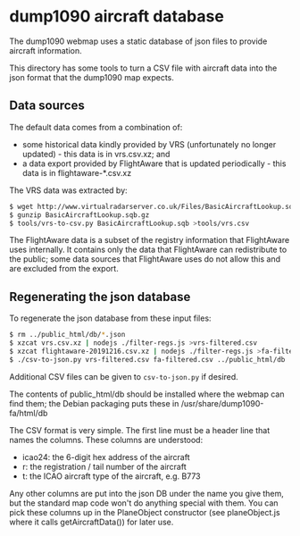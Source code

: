 # dump1090 aircraft database

The dump1090 webmap uses a static database of json files to provide aircraft
information.

This directory has some tools to turn a CSV file with aircraft data into
the json format that the dump1090 map expects.

## Data sources

The default data comes from a combination of:

 * some historical data kindly provided by VRS (unfortunately no longer
   updated) - this data is in vrs.csv.xz; and
 * a data export provided by FlightAware that is updated periodically -
   this data is in flightaware-*.csv.xz

The VRS data was extracted by:

```sh
$ wget http://www.virtualradarserver.co.uk/Files/BasicAircraftLookup.sqb.gz
$ gunzip BasicAircraftLookup.sqb.gz
$ tools/vrs-to-csv.py BasicAircraftLookup.sqb >tools/vrs.csv
```

The FlightAware data is a subset of the registry information that FlightAware
uses internally. It contains only the data that FlightAware can redistribute
to the public; some data sources that FlightAware uses do not allow this and
are excluded from the export.

## Regenerating the json database

To regenerate the json database from these input files:

```sh
$ rm ../public_html/db/*.json
$ xzcat vrs.csv.xz | nodejs ./filter-regs.js >vrs-filtered.csv
$ xzcat flightaware-20191216.csv.xz | nodejs ./filter-regs.js >fa-filtered.csv
$ ./csv-to-json.py vrs-filtered.csv fa-filtered.csv ../public_html/db
```

Additional CSV files can be given to `csv-to-json.py` if desired.

The contents of public_html/db should be installed where the webmap can find
them; the Debian packaging puts these in
/usr/share/dump1090-fa/html/db

The CSV format is very simple. The first line must be a header line that names
the columns. These columns are understood:

* icao24: the 6-digit hex address of the aircraft
* r: the registration / tail number of the aircraft
* t: the ICAO aircraft type of the aircraft, e.g. B773

Any other columns are put into the json DB under the name you give them, but
the standard map code won't do anything special with them. You can pick these
columns up in the PlaneObject constructor (see planeObject.js where it calls
getAircraftData()) for later use.
